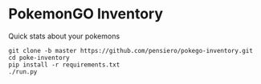 # PokemonGO Inventory

Quick stats about your pokemons

```
git clone -b master https://github.com/pensiero/pokego-inventory.git
cd poke-inventory
pip install -r requirements.txt
./run.py
```